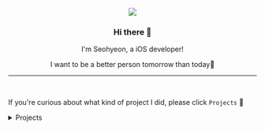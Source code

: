 <p align="center"><img src="https://capsule-render.vercel.app/api?type=soft&color=gradient&customColorList=18&height=200&text=SEOHYEON&fontSize=90&animation=twinkling&rotate=-3&stroke=FFFFFF&strokeWidth=1"></p>

<h3 align="center"> Hi there 👋 </h3>
<p align="center">I'm Seohyeon, a iOS developer!</p>
<p align="center">I want to be a better person tomorrow than today🥰</p>

<hr>
<br>

If you're curious about what kind of project I did, please click `Projects` 🥳

<details>
<summary>Projects</summary>

## 🐻 Yagom Academy, iOS Carrer Start Camp</p>
- 🗓️ 참여 기간: 2022-04-11 ~ 2022-10-07

| 프로젝트  | 기간 | 학습한 것 | 함께한 팀원 | 리뷰어 |
|----|----|----|----|-----|
|  [숫자 야구](https://github.com/seohyeon2/ios-number-baseball) |	2022.04.12 ~ 2022.04.15 | git 이해, Optional 처리 |	[일림](https://github.com/iilim) | [도니](https://github.com/westeastyear) |
|  [묵찌빠 게임](https://github.com/seohyeon2/ios-rock-paper-scissors) |	2022.04.18 ~ 2022.04.22 |	순환함수(재귀함수)와 반복문, 코딩 컨벤션	|   [케이](https://github.com/KayAhn0126) | [우롱차](https://github.com/dnwhd0112) |
|  [쥬스 메이커](https://github.com/seohyeon2/ios-juice-maker)	| 2022.04.25 ~ 2022.05.13	|  Swift API Design Guide, 캡슐/은닉화, 오토레이아웃	| [민쏜](https://github.com/minsson) | [쿠마](https://github.com/leejun6694)
|  [계산기](https://github.com/seohyeon2/ios-calculator-app)	| 2022.05.16 ~ 2022.06.03	| TDD, Queue, LinkedList, UML	| [주디](https://github.com/Judy-999) | [제이슨](https://github.com/ehgud0670)
|  [만국박람회](https://github.com/seohyeon2/ios-exposition-universelle)	| 2022.06.13 ~ 2022.06.24	| JSON, 테이블뷰, 접근성(Accessibility)	| [휴](https://github.com/Hugh-github) | [우디](https://github.com/Wody95)
|  [은행 창구 매니저](https://github.com/seohyeon2/ios-exposition-universelle)	| 2022.06.27 ~ 2022.07.08 | 동시성 프로그래밍 이해, 스레드, 커스텀 뷰	| [그루트](https://github.com/Groot-94) | [그린](https://github.com/GREENOVER)
|  [오픈마켓](https://github.com/seohyeon2/ios-open-market)  | 	2022.07.11 ~ 2022.08.05 |	URLSession을 활용한 서버와 통신, Modern Collection View	| [언체인](https://github.com/unchain123) | [라이언](https://github.com/ryan-son)
|  [일기장](https://github.com/seohyeon2/ios-diary) |	2022.08.16 ~ 2022.09.02	| CoreData, Open API 활용 | [예톤](https://github.com/yeeton37) | [제이크](https://github.com/jryoun1)
|  [프로젝트 매니저](https://github.com/seohyeon2/ios-project-manager)	| 2022.09.04 ~ 2022.09.30	 | MVVM+UIKit, firebase, iPad 앱 이해	| 1인 iOS 개발 | [제이슨](https://github.com/ehgud0670) |
 
<br>
 
## 🛳️ Wanted Free Onboarding Challenge
- 🗓️ 참여 기간: 2022.12.26 ~ 2023.01.13

| 프로젝트   | 기간       | 핵심 키워드 | 함께한 팀원|
| -------- | -------- | -------- | -------- | 
| [GyroData](https://github.com/seohyeon2/ios-wanted-GyroData) | 2022.12.26 ~ 2022.12.30 |`UIKit` `CoreData` `CoreMotion` `FileManager` `UIBeziurPath` `CAShapeLayer` `DiffableDataSource` | [본프](https://github.com/apwierk2451) |
| [BoxOffice](https://github.com/seohyeon2/ios-wanted-BoxOffice) | 2023.01.02 ~ 2023.01.06 |`UIKit` `URLSession` `Firebase`  `NSCache`  | [휴](https://github.com/Hugh-github) |
| [PersonalScheduler](https://github.com/seohyeon2/ios-wanted-PersonalScheduler) | 2023.01.09 ~ 2023.01.13 |`SwiftUI` `Combine` `Kakao SDK` `Facebook SDK` `Firebase`  `SPM`  | 1인 iOS 개발 |

<br>

## 🍞 bbangApp (개인 앱)
- 🗓️ 제작 기간: 2023.02.01 ~ 현재
- [🔗 Github Link](https://github.com/seohyeon2/bbangApp)

<img src="https://user-images.githubusercontent.com/50102522/216670546-896cd53e-c385-465e-8443-c257c21a8d30.gif" width="200" height="400"/>

</details>

